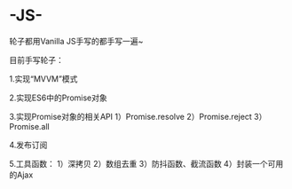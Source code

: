 # -JS-
轮子都用Vanilla JS手写的都手写一遍~

目前手写轮子：

1.实现“MVVM”模式

2.实现ES6中的Promise对象

3.实现Promise对象的相关API
1）Promise.resolve
2）Promise.reject
3）Promise.all

4.发布订阅

5.工具函数：
1）深拷贝
2）数组去重
3）防抖函数、截流函数
4）封装一个可用的Ajax



